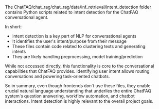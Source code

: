 The ChatFAQ/chat_rag/chat_rag/data/inf_retrieval/intent_detection folder contains Python scripts related to intent detection for the ChatFAQ conversational agent.

In short:

- Intent detection is a key part of NLP for conversational agents
- It identifies the user's intent/purpose from their message
- These files contain code related to clustering texts and generating intents
- They are likely handling preprocessing, model training/prediction

While not accessed directly, this functionality is core to the conversational capabilities that ChatFAQ provides. Identifying user intent allows routing conversations and powering task-oriented chatbots.

So in summary, even though frontends don't use these files, they enable crucial natural language understanding that underlies the entire ChatFAQ system's question answering, workflow automation, and chatbot interactions. Intent detection is highly relevant to the overall project goals.
